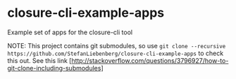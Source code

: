 closure-cli-example-apps
========================

Example set of apps for the closure-cli tool


NOTE: This project contains git submodules, so use `git clone --recursive https://github.com/StefanLiebenberg/closure-cli-example-apps` to check this out. See this link [http://stackoverflow.com/questions/3796927/how-to-git-clone-including-submodules]

